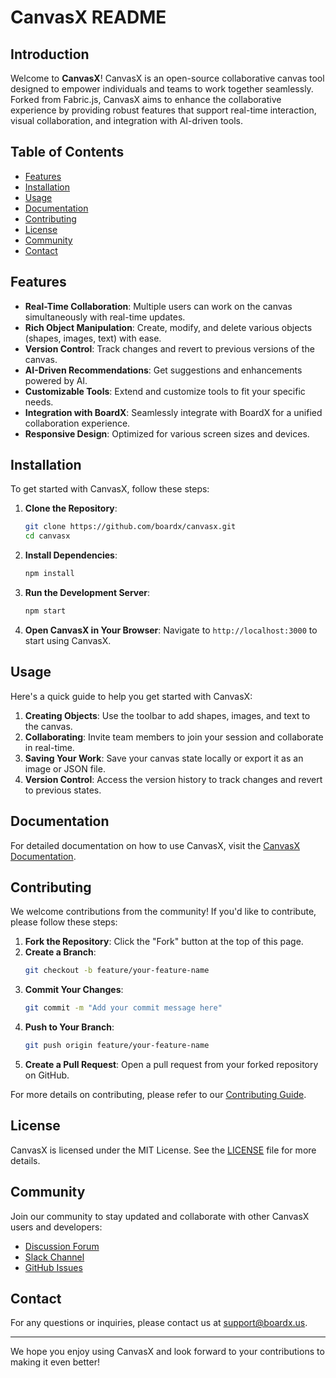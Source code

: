 # CanvasX README

## Introduction

Welcome to **CanvasX**! CanvasX is an open-source collaborative canvas tool designed to empower individuals and teams to work together seamlessly. Forked from Fabric.js, CanvasX aims to enhance the collaborative experience by providing robust features that support real-time interaction, visual collaboration, and integration with AI-driven tools.

## Table of Contents

- [Features](#features)
- [Installation](#installation)
- [Usage](#usage)
- [Documentation](#documentation)
- [Contributing](#contributing)
- [License](#license)
- [Community](#community)
- [Contact](#contact)

## Features

- **Real-Time Collaboration**: Multiple users can work on the canvas simultaneously with real-time updates.
- **Rich Object Manipulation**: Create, modify, and delete various objects (shapes, images, text) with ease.
- **Version Control**: Track changes and revert to previous versions of the canvas.
- **AI-Driven Recommendations**: Get suggestions and enhancements powered by AI.
- **Customizable Tools**: Extend and customize tools to fit your specific needs.
- **Integration with BoardX**: Seamlessly integrate with BoardX for a unified collaboration experience.
- **Responsive Design**: Optimized for various screen sizes and devices.

## Installation

To get started with CanvasX, follow these steps:

1. **Clone the Repository**:
    ```bash
    git clone https://github.com/boardx/canvasx.git
    cd canvasx
    ```

2. **Install Dependencies**:
    ```bash
    npm install
    ```

3. **Run the Development Server**:
    ```bash
    npm start
    ```

4. **Open CanvasX in Your Browser**:
    Navigate to `http://localhost:3000` to start using CanvasX.

## Usage

Here's a quick guide to help you get started with CanvasX:

1. **Creating Objects**: Use the toolbar to add shapes, images, and text to the canvas.
2. **Collaborating**: Invite team members to join your session and collaborate in real-time.
3. **Saving Your Work**: Save your canvas state locally or export it as an image or JSON file.
4. **Version Control**: Access the version history to track changes and revert to previous states.

## Documentation

For detailed documentation on how to use CanvasX, visit the [CanvasX Documentation](https://github.com/boardx/canvasx/wiki).

## Contributing

We welcome contributions from the community! If you'd like to contribute, please follow these steps:

1. **Fork the Repository**: Click the "Fork" button at the top of this page.
2. **Create a Branch**: 
    ```bash
    git checkout -b feature/your-feature-name
    ```
3. **Commit Your Changes**:
    ```bash
    git commit -m "Add your commit message here"
    ```
4. **Push to Your Branch**:
    ```bash
    git push origin feature/your-feature-name
    ```
5. **Create a Pull Request**: Open a pull request from your forked repository on GitHub.

For more details on contributing, please refer to our [Contributing Guide](CONTRIBUTING.md).

## License

CanvasX is licensed under the MIT License. See the [LICENSE](LICENSE) file for more details.

## Community

Join our community to stay updated and collaborate with other CanvasX users and developers:

- [Discussion Forum](https://forum.boardx.us)
- [Slack Channel](https://boardx.slack.com)
- [GitHub Issues](https://github.com/boardx/canvasx/issues)

## Contact

For any questions or inquiries, please contact us at [support@boardx.us](mailto:support@boardx.us).

---

We hope you enjoy using CanvasX and look forward to your contributions to making it even better!
